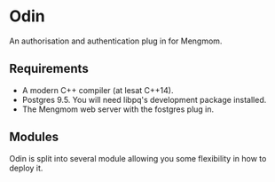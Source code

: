 # Odin #

An authorisation and authentication plug in for Mengmom.


## Requirements ##

* A modern C++ compiler (at lesat C++14).
* Postgres 9.5. You will need libpq's development package installed.
* The Mengmom web server with the fostgres plug in.


## Modules ##

Odin is split into several module allowing you some flexibility in how to deploy it.

